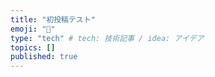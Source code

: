 ```yaml
---
title: "初投稿テスト"
emoji: "🦔"
type: "tech" # tech: 技術記事 / idea: アイデア
topics: []
published: true
---
```

